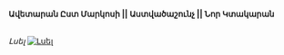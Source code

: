 **Ավետարան Ըստ Մարկոսի || Աստվածաշունչ || Նոր Կտակարան**

\
_Լսել_
[![Լսել](https://steamuserimages-a.akamaihd.net/ugc/364031285151936384/CABEA5103DFCCC0F86EE38B0C40C8E0B55814C9B/?imw=512&imh=512&ima=fit&impolicy=Letterbox&imcolor=%23000000&letterbox=true)](https://www.youtube.com/watch?v=8RjtE-gCiFA&list=PLiqVN24ARkiU3mGKGQITLKdUf0RkjozAW&index=2)
